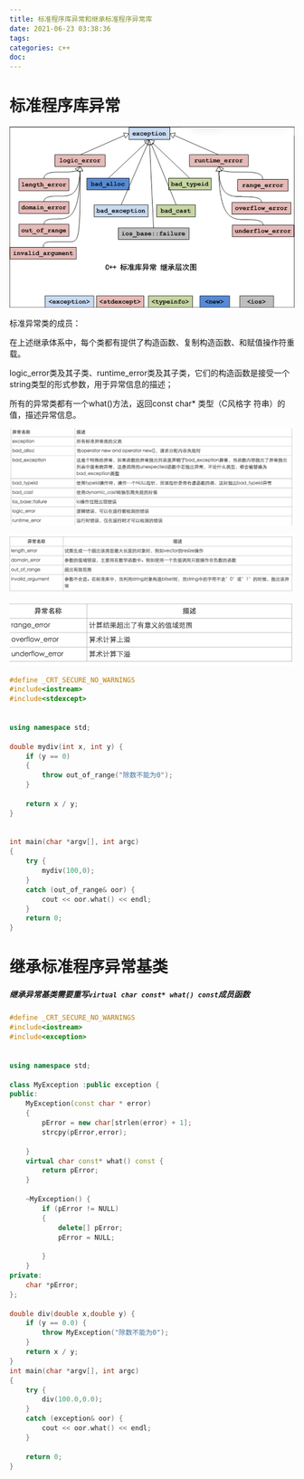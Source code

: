 ```yaml
---
title: 标准程序库异常和继承标准程序异常库
date: 2021-06-23 03:38:36
tags:
categories: c++
doc:
---
```


# 标准程序库异常





![1624390861118](/images/javawz/1624390861118.png)

标准异常类的成员：

在上述继承体系中，每个类都有提供了构造函数、复制构造函数、和赋值操作符重载。

logic_error类及其子类、runtime_error类及其子类，它们的构造函数是接受一个string类型的形式参数，用于异常信息的描述；

所有的异常类都有一个what()方法，返回const char* 类型（C风格字
符串）的值，描述异常信息。

![1624390983938](/images/javawz/1624390983938.png)

![1624390999226](/images/javawz/1624390999226.png)

![1624391003325](/images/javawz/1624391003325.png)





```cpp
#define _CRT_SECURE_NO_WARNINGS
#include<iostream>
#include<stdexcept>


using namespace std;

double mydiv(int x, int y) {
	if (y == 0)
	{
		throw out_of_range("除数不能为0");
	}

	return x / y;
}


int main(char *argv[], int argc)
{
	try {
		mydiv(100,0);
	}
	catch (out_of_range& oor) {
		cout << oor.what() << endl;
	}
	return 0;
}

```







# 继承标准程序异常基类

##### 继承异常基类需要重写`virtual char const* what() const`成员函数

```cpp
#define _CRT_SECURE_NO_WARNINGS
#include<iostream>
#include<exception>


using namespace std;

class MyException :public exception {
public:
	MyException(const char * error)
	{
		pError = new char[strlen(error) + 1];
		strcpy(pError,error);

	}
	virtual char const* what() const {
		return pError;
	}

	~MyException() {
		if (pError != NULL)
		{
			delete[] pError;
			pError = NULL;

		}
	}
private:
	char *pError;
};

double div(double x,double y) {
	if (y == 0.0) {
		throw MyException("除数不能为0");
	}
	return x / y;
}
int main(char *argv[], int argc)
{
	try {
		div(100.0,0.0);
	}
	catch (exception& oor) {
		cout << oor.what() << endl;
	}

	return 0;
}

```

